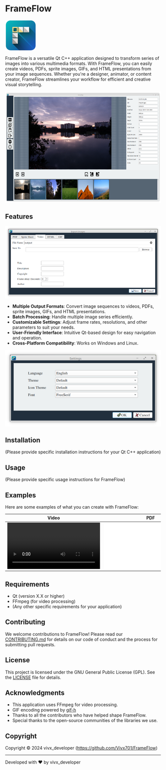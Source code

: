 # FrameFlow

![FrameFlow Logo](Src/Resources/Icons/FrameFlow_100px.png)

FrameFlow is a versatile Qt C++ application designed to transform series of images into various multimedia formats. With FrameFlow, you can easily create videos, PDFs, sprite images, GIFs, and HTML presentations from your image sequences. Whether you're a designer, animator, or content creator, FrameFlow streamlines your workflow for efficient and creative visual storytelling.


<img src="https://github.com/Vivx701/FrameFlow/blob/Development/Screenshots/mainwindow.png" width="640" height="360" alt="FrameFlow mainwindow">

## Features

![FrameFlow Features](Screenshots/export.png)

- **Multiple Output Formats**: Convert image sequences to videos, PDFs, sprite images, GIFs, and HTML presentations.
- **Batch Processing**: Handle multiple image series efficiently.
- **Customizable Settings**: Adjust frame rates, resolutions, and other parameters to suit your needs.
- **User-Friendly Interface**: Intuitive Qt-based design for easy navigation and operation.
- **Cross-Platform Compatibility**: Works on Windows and Linux.


![FrameFlow Settings](Screenshots/settings.png)

## Installation

(Please provide specific installation instructions for your Qt C++ application)

## Usage



(Please provide specific usage instructions for FrameFlow)

## Examples

Here are some examples of what you can create with FrameFlow:

| Video | PDF | GIF | HTML Photo gallery  |
|:-----:|:---:|:---:| :-----------------: |
| ![Video Example](Output/output.mp4) | ![PDF Example](Output/output.pdf) | ![GIF Example](Output/output.gif) | ![HTML Example](Output/html_gallery.zip) |


## Requirements

- Qt (version X.X or higher)
- FFmpeg (for video processing)
- (Any other specific requirements for your application)

## Contributing

We welcome contributions to FrameFlow! Please read our [CONTRIBUTING.md](CONTRIBUTING.md) for details on our code of conduct and the process for submitting pull requests.

## License

This project is licensed under the GNU General Public License (GPL). See the [LICENSE](LICENSE) file for details.

## Acknowledgments

- This application uses FFmpeg for video processing.
- GIF encoding powered by [gif-h](https://github.com/charlietangora/gif-h)
- Thanks to all the contributors who have helped shape FrameFlow.
- Special thanks to the open-source communities of the libraries we use.

## Copyright

Copyright © 2024 vivx_developer (https://github.com/Vivx701/FrameFlow)

---

Developed with ❤️ by vivx_developer
